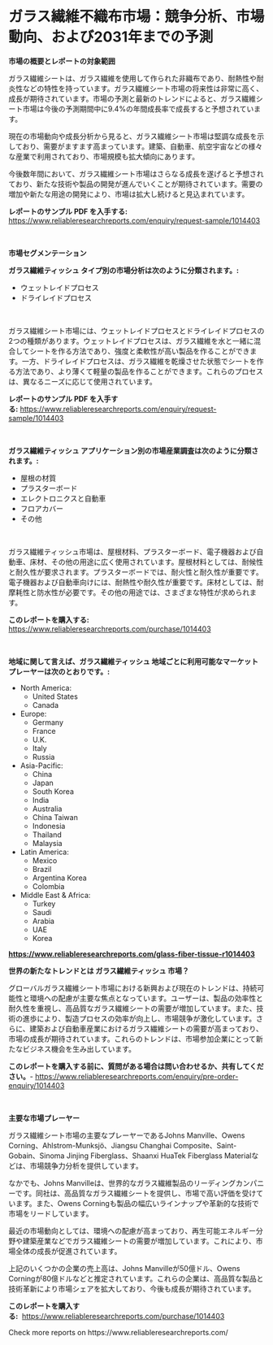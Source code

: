 <p><h1>ガラス繊維不織布市場：競争分析、市場動向、および2031年までの予測</h1></p><p><strong>市場の概要とレポートの対象範囲</strong></p>
<p><p>ガラス繊維シートは、ガラス繊維を使用して作られた非織布であり、耐熱性や耐炎性などの特性を持っています。ガラス繊維シート市場の将来性は非常に高く、成長が期待されています。市場の予測と最新のトレンドによると、ガラス繊維シート市場は今後の予測期間中に9.4%の年間成長率で成長すると予想されています。</p><p>現在の市場動向や成長分析から見ると、ガラス繊維シート市場は堅調な成長を示しており、需要がますます高まっています。建築、自動車、航空宇宙などの様々な産業で利用されており、市場規模も拡大傾向にあります。</p><p>今後数年間において、ガラス繊維シート市場はさらなる成長を遂げると予想されており、新たな技術や製品の開発が進んでいくことが期待されています。需要の増加や新たな用途の開発により、市場は拡大し続けると見込まれています。</p></p>
<p><strong>レポートのサンプル PDF を入手する:</strong> <a href="https://www.reliableresearchreports.com/enquiry/request-sample/1014403">https://www.reliableresearchreports.com/enquiry/request-sample/1014403</a></p>
<p>&nbsp;</p>
<p><strong>市場セグメンテーション</strong></p>
<p><strong>ガラス繊維ティッシュ タイプ別の市場分析は次のように分類されます。:</strong></p>
<p><ul><li>ウェットレイドプロセス</li><li>ドライレイドプロセス</li></ul></p>
<p>&nbsp;</p>
<p><p>ガラス繊維シート市場には、ウェットレイドプロセスとドライレイドプロセスの2つの種類があります。ウェットレイドプロセスは、ガラス繊維を水と一緒に混合してシートを作る方法であり、強度と柔軟性が高い製品を作ることができます。一方、ドライレイドプロセスは、ガラス繊維を乾燥させた状態でシートを作る方法であり、より薄くて軽量の製品を作ることができます。これらのプロセスは、異なるニーズに応じて使用されています。</p></p>
<p><strong>レポートのサンプル PDF を入手する:</strong>&nbsp;<a href="https://www.reliableresearchreports.com/enquiry/request-sample/1014403">https://www.reliableresearchreports.com/enquiry/request-sample/1014403</a></p>
<p>&nbsp;</p>
<p><strong> ガラス繊維ティッシュ アプリケーション別の市場産業調査は次のように分類されます。:</strong></p>
<p><ul><li>屋根の材質</li><li>プラスターボード</li><li>エレクトロニクスと自動車</li><li>フロアカバー</li><li>その他</li></ul></p>
<p>&nbsp;</p>
<p><p>ガラス繊維ティッシュ市場は、屋根材料、プラスターボード、電子機器および自動車、床材、その他の用途に広く使用されています。屋根材料としては、耐候性と耐久性が要求されます。プラスターボードでは、耐火性と耐久性が重要です。電子機器および自動車向けには、耐熱性や耐久性が重要です。床材としては、耐摩耗性と防水性が必要です。その他の用途では、さまざまな特性が求められます。</p></p>
<p><strong>このレポートを購入する:</strong>&nbsp; <a href="https://www.reliableresearchreports.com/purchase/1014403">https://www.reliableresearchreports.com/purchase/1014403</a></p>
<p>&nbsp;</p>
<p><strong>地域に関して言えば、ガラス繊維ティッシュ 地域ごとに利用可能なマーケットプレーヤーは次のとおりです。:</strong></p>
<p><ul>
    <li>
        North America:
        <ul>
            <li>United States</li>
            <li>Canada</li>
        </ul>
    </li>
    <li>
        Europe:
        <ul>
            <li>Germany</li>
            <li>France</li>
            <li>U.K.</li>
            <li>Italy</li>
            <li>Russia</li>
        </ul>
    </li>
    <li>
        Asia-Pacific:
        <ul>
            <li>China</li>
            <li>Japan</li>
            <li>South Korea</li>
            <li>India</li>
            <li>Australia</li>
            <li>China Taiwan</li>
            <li>Indonesia</li>
            <li>Thailand</li>
            <li>Malaysia</li>
        </ul>
    </li>
    <li>
        Latin America:
        <ul>
            <li>Mexico</li>
            <li>Brazil</li>
            <li>Argentina Korea</li>
            <li>Colombia</li>
        </ul>
    </li>
    <li>
        Middle East & Africa:
        <ul>
            <li>Turkey</li>
            <li>Saudi</li>
            <li>Arabia</li>
            <li>UAE</li>
            <li>Korea</li>
        </ul>
    </li>
    </ul></p>
<p><strong><a href="https://www.reliableresearchreports.com/glass-fiber-tissue-r1014403">https://www.reliableresearchreports.com/glass-fiber-tissue-r1014403</a></strong>&nbsp;</p>
<p><strong>世界の新たなトレンドとは ガラス繊維ティッシュ 市場？</strong></p>
<p><p>グローバルガラス繊維シート市場における新興および現在のトレンドは、持続可能性と環境への配慮が主要な焦点となっています。ユーザーは、製品の効率性と耐久性を重視し、高品質なガラス繊維シートの需要が増加しています。また、技術の進歩により、製造プロセスの効率が向上し、市場競争が激化しています。さらに、建築および自動車産業におけるガラス繊維シートの需要が高まっており、市場の成長が期待されています。これらのトレンドは、市場参加企業にとって新たなビジネス機会を生み出しています。</p></p>
<p><strong>このレポートを購入する前に、質問がある場合は問い合わせるか、共有してください。</strong>- <a href="https://www.reliableresearchreports.com/enquiry/pre-order-enquiry/1014403">https://www.reliableresearchreports.com/enquiry/pre-order-enquiry/1014403</a></p>
<p>&nbsp;</p>
<p><strong>主要な市場プレーヤー</strong></p>
<p><p>ガラス繊維シート市場の主要なプレーヤーであるJohns Manville、Owens Corning、Ahlstrom-Munksjö、Jiangsu Changhai Composite、Saint-Gobain、Sinoma Jinjing Fiberglass、Shaanxi HuaTek Fiberglass Materialなどは、市場競争力分析を提供しています。</p><p>なかでも、Johns Manvilleは、世界的なガラス繊維製品のリーディングカンパニーです。同社は、高品質なガラス繊維シートを提供し、市場で高い評価を受けています。また、Owens Corningも製品の幅広いラインナップや革新的な技術で市場をリードしています。</p><p>最近の市場動向としては、環境への配慮が高まっており、再生可能エネルギー分野や建築産業などでガラス繊維シートの需要が増加しています。これにより、市場全体の成長が促進されています。</p><p>上記のいくつかの企業の売上高は、Johns Manvilleが50億ドル、Owens Corningが80億ドルなどと推定されています。これらの企業は、高品質な製品と技術革新により市場シェアを拡大しており、今後も成長が期待されています。</p></p>
<p><strong>このレポートを購入する:</strong>&nbsp;&nbsp;<a href="https://www.reliableresearchreports.com/purchase/1014403">https://www.reliableresearchreports.com/purchase/1014403</a></p>
<p>Check more reports on https://www.reliableresearchreports.com/</p>